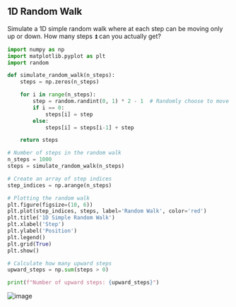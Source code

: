 ## 1D Random Walk

Simulate a 1D simple random walk where at each step can be moving only up or down. How many steps ⏫  can you actually get?

```py
import numpy as np
import matplotlib.pyplot as plt
import random

def simulate_random_walk(n_steps):
    steps = np.zeros(n_steps)

    for i in range(n_steps):
        step = random.randint(0, 1) * 2 - 1  # Randomly choose to move up (1) or down (-1)
        if i == 0:
            steps[i] = step
        else:
            steps[i] = steps[i-1] + step

    return steps

# Number of steps in the random walk
n_steps = 1000
steps = simulate_random_walk(n_steps)

# Create an array of step indices
step_indices = np.arange(n_steps)

# Plotting the random walk
plt.figure(figsize=(10, 6))
plt.plot(step_indices, steps, label='Random Walk', color='red')
plt.title('1D Simple Random Walk')
plt.xlabel('Step')
plt.ylabel('Position')
plt.legend()
plt.grid(True)
plt.show()

# Calculate how many upward steps 
upward_steps = np.sum(steps > 0)

print(f"Number of upward steps: {upward_steps}")
```
![image](https://github.com/user-attachments/assets/0e305afa-0442-49a1-b034-4f13766733c8)

